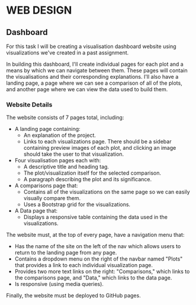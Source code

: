 # WEB DESIGN

## Dashboard

For this task I will be creating a visualisation dashboard website using visualizations we've created in a past assignment. 

In building this dashboard, I'll create individual pages for each plot and a means by which we can navigate between them. These pages will contain the visualisations and their corresponding explanations. I'll also have a landing page, a page where we can see a comparison of all of the plots, and another page where we can view the data used to build them.

### Website Details

The website consists of 7 pages total, including:

* A landing page containing:
  * An explanation of the project.
  * Links to each visualizations page. There should be a sidebar containing preview images of each plot, and clicking an image should take the user to that visualization.
* Four visualisation pages each with:
  * A descriptive title and heading tag.
  * The plot/visualization itself for the selected comparison.
  * A paragraph describing the plot and its significance.
* A comparisons page that:
  * Contains all of the visualizations on the same page so we can easily visually compare them.
  * Uses a Bootstrap grid for the visualizations.
* A Data page that:
  * Displays a responsive table containing the data used in the visualizations.
   
The website must, at the top of every page, have a navigation menu that:
* Has the name of the site on the left of the nav which allows users to return to the landing page from any page.
* Contains a dropdown menu on the right of the navbar named "Plots" that provides a link to each individual visualization page.
* Provides two more text links on the right: "Comparisons," which links to the comparisons page, and "Data," which links to the data page.
* Is responsive (using media queries).

Finally, the website must be deployed to GitHub pages.
